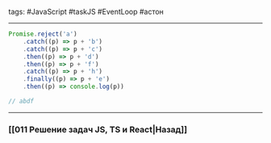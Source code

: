 tags: #JavaScript #taskJS #EventLoop #астон
___

```js
Promise.reject('a')
	.catch((p) => p + 'b')
	.catch((p) => p + 'c')
	.then((p) => p + 'd')
	.then((p) => p + 'f')
	.catch((p) => p + 'h')
	.finally((p) => p + 'e')
	.then((p) => console.log(p))

// abdf
```

____
### [[011 Решение задач JS, TS и React|Назад]]

